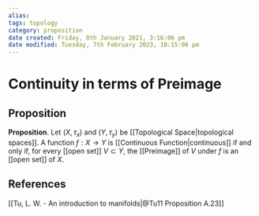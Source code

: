 ```yaml
---
alias:
tags: topology
category: proposition
date created: Friday, 8th January 2021, 3:16:06 pm
date modified: Tuesday, 7th February 2023, 10:15:06 pm
---
```

# Continuity in terms of Preimage

## Proposition

**Proposition**. Let $(X, \tau_x)$ and $(Y, \tau_y)$ be [[Topological Space|topological spaces]]. A function $f:X\to Y$ is [[Continuous Function|continuous]] if and only if, for every [[open set]] $V\subset Y$, the [[Preimage]]  of $V$ under $f$ is an [[open set]] of $X$.

## References

[[Tu, L. W. - An introduction to manifolds|@Tu11 Proposition A.23]]